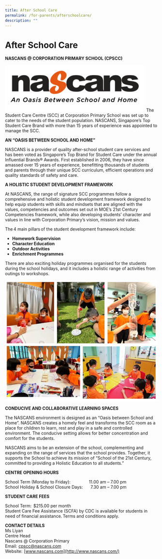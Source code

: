 ```yaml
---
title: After School Care
permalink: /for-parents/afterschoolcare/
description: ""
---
```


After School Care
=================

**NASCANS @ CORPORATION PRIMARY SCHOOL (CPSCC)**

![](/images/NASCANS_1.png)
The Student Care Centre (SCC) at Corporation Primary School was set up to cater to the needs of the student population. NASCANS, Singapore’s Top Student Care Brand with more than 15 years of experience was appointed to manage the SCC.  

  

**AN “OASIS BETWEEN SCHOOL AND HOME”** 

  

NASCANS is a provider of quality after-school student care services and has been voted as Singapore’s Top Brand for Student Care under the annual Influential Brands® Awards. First established in 2006, they have since amassed over 15 years of experience, benefitting thousands of students and parents through their unique SCC curriculum, efficient operations and quality standards of safety and care. 

  

**A HOLISTIC STUDENT DEVELOPMENT FRAMEWORK** 

  

At NASCANS, the range of signature SCC programmes follow a comprehensive and holistic student development framework designed to help equip students with skills and mindsets that are aligned with the values, competencies and outcomes set out in MOE’s 21st Century Competencies framework, while also developing students’ character and values in line with Corporation Primary’s vision, mission and values.  

  

The 4 main pillars of the student development framework include: 

  

*   **Homework Supervision** 
*   **Character Education** 
*   **Outdoor Activities** 
*   **Enrichment Programmes**      

There are also exciting holiday programmes organised for the students during the school holidays, and it includes a holistic range of activities from outings to workshops.

![](/images/NASCANS_2.png)

**CONDUCIVE AND COLLABORATIVE LEARNING SPACES** 

  

The NASCANS environment is designed as an “Oasis between School and Home”. NASCANS creates a homely feel and transforms the SCC room as a place for children to learn, rest and play in a safe and controlled environment. The conducive setting allows for better concentration and comfort for the students. 

  

NASCANS aims to be an extension of the school, complementing and expanding on the range of services that the school provides. Together, it supports the School to achieve its mission of “School of the 21st Century, committed to providing a Holistic Education to all students.” 

  

**CENTRE OPENING HOURS** 

School Term (Monday to Friday):                   11.00 am – 7.00 pm     
School Holiday & School Closure Days:         7.30 am – 7.00 pm 

  

**STUDENT CARE FEES** 

School Term:  $215.00 per month    
Student Care Fee Assistance (SCFA) by CDC is available for students in need of financial assistance. Terms and conditions apply. 

  

**CONTACT DETAILS**   
Ms Liyan    
Centre Head    
Nascans @ Corporation Primary   
Email:  [cpscc@nascans.com](mailto:cpscc@nascans.com)    
Website:  [www.nascans.com](http://www.nascans.com/)